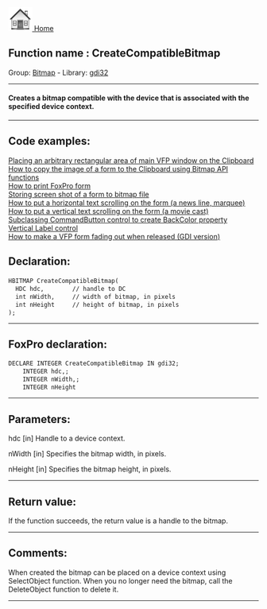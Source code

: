 [<img src="../../images/home.png"> Home ](https://github.com/VFPX/Win32API)  

## Function name : CreateCompatibleBitmap
Group: [Bitmap](../../functions_group.md#Bitmap)  -  Library: [gdi32](../../Libraries.md#gdi32)  
***  


#### Creates a bitmap compatible with the device that is associated with the specified device context.
***  


## Code examples:
[Placing an arbitrary rectangular area of main VFP window on the Clipboard](../../samples/sample_081.md)  
[How to copy the image of a form to the Clipboard using Bitmap API functions](../../samples/sample_091.md)  
[How to print FoxPro form](../../samples/sample_158.md)  
[Storing screen shot of a form to bitmap file](../../samples/sample_187.md)  
[How to put a horizontal text scrolling on the form (a news line, marquee)](../../samples/sample_352.md)  
[How to put a vertical text scrolling on the form (a movie cast)](../../samples/sample_354.md)  
[Subclassing CommandButton control to create BackColor property](../../samples/sample_392.md)  
[Vertical Label control](../../samples/sample_398.md)  
[How to make a VFP form fading out when released (GDI version)](../../samples/sample_528.md)  

## Declaration:
```foxpro  
HBITMAP CreateCompatibleBitmap(
  HDC hdc,        // handle to DC
  int nWidth,     // width of bitmap, in pixels
  int nHeight     // height of bitmap, in pixels
);  
```  
***  


## FoxPro declaration:
```foxpro  
DECLARE INTEGER CreateCompatibleBitmap IN gdi32;
	INTEGER hdc,;
	INTEGER nWidth,;
	INTEGER nHeight  
```  
***  


## Parameters:
hdc 
[in] Handle to a device context. 

nWidth 
[in] Specifies the bitmap width, in pixels. 

nHeight 
[in] Specifies the bitmap height, in pixels.  
***  


## Return value:
If the function succeeds, the return value is a handle to the bitmap.  
***  


## Comments:
When created the bitmap can be placed on a device context using SelectObject function. When you no longer need the bitmap, call the DeleteObject function to delete it.  
  
***  

